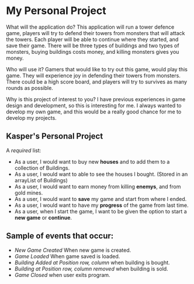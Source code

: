 # My Personal Project

What will the application do?
This application will run a tower defence game, players will try to defend their towers from monsters that will attack the towers. Each player will be able to continue where they started, and save their game. There will be three types of buildings and two types of monsters, buying buildings costs money, and killing monsters gives you money. 

Who will use it?
Gamers that would like to try out this game, would play this game. They will experience joy in defending their towers from monsters. There could be a high score board, and players will try to survives as many rounds as possible. 

Why is this project of interest to you?
I have previous experiences in game design and development, so this is interesting for me. I always wanted to develop my own game, and this would be a really good chance for me to develop my projects. 

## Kasper's Personal Project

A *required* list:
- As a user, I would want to buy new **houses** and to add them to a collection of Buildings.
- As a user, I would want to able to see the houses I bought. (Stored in an arrayList of Buildings)
- As a user, I would want to earn money from killing **enemys**, and from gold mines.
- As a user, I would want to **save** my game and start from where I ended.
- As a user, I would want to have my **progress** of the game from last time. 
- As a user, when I start the game, I want to be given the option to start a **new game** or **continue**.

## Sample of events that occur:
 - *New Game Created* When new game is created.
 - *Game Loaded* When game saved is loaded.
 - *Building Added at Position row, column* when building is bought.
 - *Building at Position row, column removed* when building is sold.
 - *Game Closed* when user exits program.
